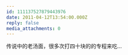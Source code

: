 ```yaml
---
id: 111137527879443976
date: 2011-04-12T13:54:00.000Z
reply: false
media_attachments: 0
---
```


传说中的老汤面，很多次打四十块的的专程来吃… ​​​​

